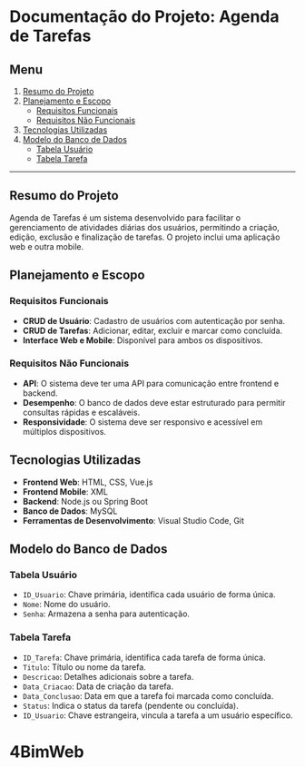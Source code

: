 # Documentação do Projeto: Agenda de Tarefas

## Menu
1. [Resumo do Projeto](#resumo-do-projeto)
2. [Planejamento e Escopo](#planejamento-e-escopo)
   - [Requisitos Funcionais](#requisitos-funcionais)
   - [Requisitos Não Funcionais](#requisitos-não-funcionais)
3. [Tecnologias Utilizadas](#tecnologias-utilizadas)
4. [Modelo do Banco de Dados](#modelo-do-banco-de-dados)
   - [Tabela Usuário](#tabela-usuario)
   - [Tabela Tarefa](#tabela-tarefa)
---
## Resumo do Projeto
Agenda de Tarefas é um sistema desenvolvido para facilitar o gerenciamento de atividades diárias dos usuários, permitindo a criação, edição, exclusão e finalização de tarefas. O projeto inclui uma aplicação web e outra mobile.

## Planejamento e Escopo

### Requisitos Funcionais
- **CRUD de Usuário**: Cadastro de usuários com autenticação por senha.
- **CRUD de Tarefas**: Adicionar, editar, excluir e marcar como concluída.
- **Interface Web e Mobile**: Disponível para ambos os dispositivos.

### Requisitos Não Funcionais
- **API**: O sistema deve ter uma API para comunicação entre frontend e backend.
- **Desempenho**: O banco de dados deve estar estruturado para permitir consultas rápidas e escaláveis.
- **Responsividade**: O sistema deve ser responsivo e acessível em múltiplos dispositivos.

## Tecnologias Utilizadas
- **Frontend Web**: HTML, CSS, Vue.js
- **Frontend Mobile**: XML
- **Backend**: Node.js ou Spring Boot
- **Banco de Dados**: MySQL
- **Ferramentas de Desenvolvimento**: Visual Studio Code, Git

## Modelo do Banco de Dados

### Tabela Usuário
- `ID_Usuario`: Chave primária, identifica cada usuário de forma única.
- `Nome`: Nome do usuário.
- `Senha`: Armazena a senha para autenticação.

### Tabela Tarefa
- `ID_Tarefa`: Chave primária, identifica cada tarefa de forma única.
- `Titulo`: Título ou nome da tarefa.
- `Descricao`: Detalhes adicionais sobre a tarefa.
- `Data_Criacao`: Data de criação da tarefa.
- `Data_Conclusao`: Data em que a tarefa foi marcada como concluída.
- `Status`: Indica o status da tarefa (pendente ou concluída).
- `ID_Usuario`: Chave estrangeira, vincula a tarefa a um usuário específico.
# 4BimWeb
